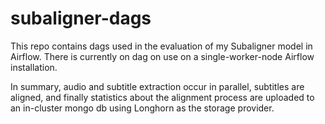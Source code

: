 # subaligner-dags
This repo contains dags used in the evaluation of my Subaligner model in Airflow. There is currently on dag on use on a single-worker-node Airflow installation.

In summary, audio and subtitle extraction occur in parallel, subtitles are aligned, and finally statistics about the alignment process are uploaded to an in-cluster mongo db using Longhorn as the storage provider.
